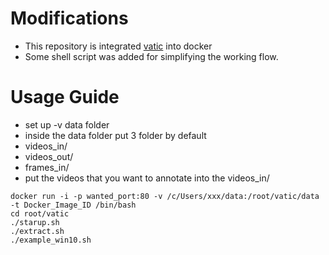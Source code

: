 # Modifications
- This repository is integrated [vatic](https://github.com/cvondrick/vatic) into docker 
- Some shell script was added for simplifying the working flow. 


# Usage Guide 
- set up -v data folder 
- inside the data folder put 3 folder by default
 - videos_in/
 - videos_out/
 - frames_in/
- put the videos that you want to annotate into the videos_in/

```
docker run -i -p wanted_port:80 -v /c/Users/xxx/data:/root/vatic/data -t Docker_Image_ID /bin/bash
cd root/vatic
./starup.sh
./extract.sh
./example_win10.sh
```
